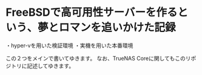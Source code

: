 # FreeBSDで高可用性サーバーを作るという、夢とロマンを追いかけた記録

・hyper-vを用いた検証環境
・実機を用いた本番環境

この２つをメインで書いてゆきます。
なお、TrueNAS Coreに関してもこのリポジトリに記述してゆきます。
